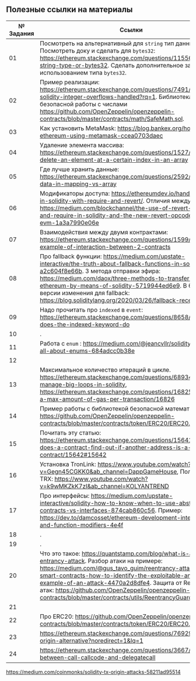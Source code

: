 ## Полезные ссылки на материалы

№ Задания | Ссылки
--- | ---
01 | Посмотреть на альтернативный для `string` тип данных. Посмотреть доку и сделать для `bytes32`: https://ethereum.stackexchange.com/questions/11556/use-string-type-or-bytes32. Сделать дополнительное задание с использованием типа `bytes32`.
02 | Пример реализации: https://ethereum.stackexchange.com/questions/7491/how-are-solidity-integer-overflows-handled?rq=1. Библиотека для безопасной работы с числами https://github.com/OpenZeppelin/openzeppelin-contracts/blob/master/contracts/math/SafeMath.sol.
03 | Как установить MetaMask: https://blog.bankex.org/how-to-buy-ethereum-using-metamask-ccea0703daec
04 | Удаление элемента массива: https://ethereum.stackexchange.com/questions/1527/how-to-delete-an-element-at-a-certain-index-in-an-array
05 | Где лучше хранить данные: https://ethereum.stackexchange.com/questions/2592/store-data-in-mapping-vs-array
06 | Модификаторы доступа: https://ethereumdev.io/handle-errors-in-solidity-with-require-and-revert/. Отличия между ними: https://medium.com/blockchannel/the-use-of-revert-assert-and-require-in-solidity-and-the-new-revert-opcode-in-the-evm-1a3a7990e06e 
07 | Взаимодействия между двумя контрактами: https://ethereum.stackexchange.com/questions/1599/basic-example-of-interaction-between-2-contracts
08 | Про fallback функции: https://medium.com/upstate-interactive/the-truth-about-fallback-functions-in-solidity-a2c604f8e66b. 3 метода отправки эфира: https://medium.com/daox/three-methods-to-transfer-funds-in-ethereum-by-means-of-solidity-5719944ed6e9. В 6-ой версии изменения для fallback: https://blog.soliditylang.org/2020/03/26/fallback-receive-split/  
09 | Надо прочитать про `indexed` в `event`: https://ethereum.stackexchange.com/questions/8658/what-does-the-indexed-keyword-do
10 | .
11 | Работа с `enum` : https://medium.com/@jeancvllr/solidity-tutorial-all-about-enums-684adcc0b38e
12 |
13 | Максимальное количество итераций в цикле. https://ethereum.stackexchange.com/questions/68934/how-to-manage-big-loops-in-solidity, https://ethereum.stackexchange.com/questions/16825/is-there-a-max-amount-of-gas-per-transaction/16826
14 | Пример работы с библиотекой безопасной математики: https://github.com/OpenZeppelin/openzeppelin-contracts/blob/master/contracts/token/ERC20/ERC20.sol
15 | Почитать эту статью: https://ethereum.stackexchange.com/questions/15641/how-does-a-contract-find-out-if-another-address-is-a-contract/15642#15642
16 | Установка TronLink: https://www.youtube.com/watch?v=Gegn45CGKK0&ab_channel=DappGameHouse, Получение TRX: https://www.youtube.com/watch?v=k9wMKZkK7zI&ab_channel=KOLYANTREND
17 | Про интерфейсы: https://medium.com/upstate-interactive/solidity-how-to-know-when-to-use-abstract-contracts-vs-interfaces-874cab860c56. Пример: https://dev.to/damcosset/ethereum-development-interfaces-and-function-modifiers-4e4f
18 | .
19 | .
20 | Что это такое: https://quantstamp.com/blog/what-is-a-re-entrancy-attack. Разбор атаки на примере: https://medium.com/@gus_tavo_guim/reentrancy-attack-on-smart-contracts-how-to-identify-the-exploitable-and-an-example-of-an-attack-4470a2d8dfe4. Защита от Reentrancy-атак: https://github.com/OpenZeppelin/openzeppelin-contracts/blob/master/contracts/utils/ReentrancyGuard.sol.
21 | 
22 | Про ERC20: https://github.com/OpenZeppelin/openzeppelin-contracts/blob/master/contracts/token/ERC20/ERC20.sol
23 | https://ethereum.stackexchange.com/questions/76929/tx-origin-alternative?noredirect=1&lq=1
24 | https://ethereum.stackexchange.com/questions/3667/difference-between-call-callcode-and-delegatecall



https://medium.com/coinmonks/solidity-tx-origin-attacks-58211ad95514